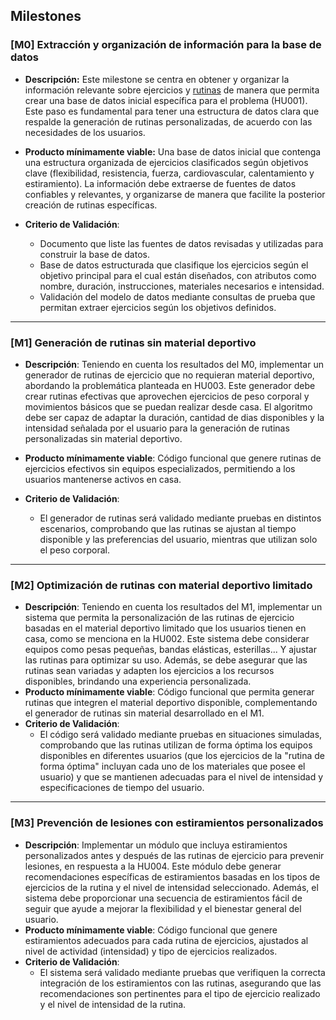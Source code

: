 ## Milestones

### [M0] Extracción y organización de información para la base de datos

+ **Descripción:** Este milestone se centra en obtener y organizar la información relevante sobre ejercicios y [rutinas](./rutina-ejercicios.md) de manera que permita crear una base de datos inicial específica para el problema (HU001). Este paso es fundamental para tener una estructura de datos clara que respalde la generación de rutinas personalizadas, de acuerdo con las necesidades de los usuarios.

+ **Producto mínimamente viable:** Una base de datos inicial que contenga una estructura organizada de ejercicios clasificados según objetivos clave (flexibilidad, resistencia, fuerza, cardiovascular, calentamiento y estiramiento). La información debe extraerse de fuentes de datos confiables y relevantes, y organizarse de manera que facilite la posterior creación de rutinas específicas.

+ **Criterio de Validación**:
  - Documento que liste las fuentes de datos revisadas y utilizadas para construir la base de datos.
  - Base de datos estructurada que clasifique los ejercicios según el objetivo principal para el cual están diseñados, con atributos como nombre, duración, instrucciones, materiales necesarios e intensidad.
  - Validación del modelo de datos mediante consultas de prueba que permitan extraer ejercicios según los objetivos definidos.

---

### [M1] Generación de rutinas sin material deportivo

+ **Descripción**: Teniendo en cuenta los resultados del M0, implementar un generador de rutinas de ejercicio que no requieran material deportivo, abordando la problemática planteada en HU003. Este generador debe crear rutinas efectivas que aprovechen ejercicios de peso corporal y movimientos básicos que se puedan realizar desde casa. El algoritmo debe ser capaz de adaptar la duración, cantidad de dias disponibles y la intensidad señalada por el usuario para la generación de rutinas personalizadas sin material deportivo.

+ **Producto mínimamente viable**: Código funcional que genere rutinas de ejercicios efectivos sin equipos especializados, permitiendo a los usuarios mantenerse activos en casa.
+ **Criterio de Validación**:
  - El generador de rutinas será validado mediante pruebas en distintos escenarios, comprobando que las rutinas se ajustan al tiempo disponible y las preferencias del usuario, mientras que utilizan solo el peso corporal.

---

### [M2] Optimización de rutinas con material deportivo limitado

+ **Descripción**: Teniendo en cuenta los resultados del M1, implementar un sistema que permita la personalización de las rutinas de ejercicio basadas en el material deportivo limitado que los usuarios tienen en casa, como se menciona en la HU002. Este sistema debe considerar equipos como pesas pequeñas, bandas elásticas, esterillas... Y ajustar las rutinas para optimizar su uso. Además, se debe asegurar que las rutinas sean variadas y adapten los ejercicios a los recursos disponibles, brindando una experiencia personalizada.
+ **Producto mínimamente viable**: Código funcional que permita generar rutinas que integren el material deportivo disponible, complementando el generador de rutinas sin material desarrollado en el M1.
+ **Criterio de Validación**:
  - El código será validado mediante pruebas en situaciones simuladas, comprobando que las rutinas utilizan de forma óptima los equipos disponibles en diferentes usuarios (que los ejercicios de la "rutina de forma óptima" incluyan cada uno de los materiales que posee el usuario) y que se mantienen adecuadas para el nivel de intensidad y especificaciones de tiempo del usuario.

---

### [M3] Prevención de lesiones con estiramientos personalizados

+ **Descripción**: Implementar un módulo que incluya estiramientos personalizados antes y después de las rutinas de ejercicio para prevenir lesiones, en respuesta a la HU004. Este módulo debe generar recomendaciones específicas de estiramientos basadas en los tipos de ejercicios de la rutina y el nivel de intensidad seleccionado. Además, el sistema debe proporcionar una secuencia de estiramientos fácil de seguir que ayude a mejorar la flexibilidad y el bienestar general del usuario.
+ **Producto mínimamente viable**: Código funcional que genere estiramientos adecuados para cada rutina de ejercicios, ajustados al nivel de actividad (intensidad) y tipo de ejercicios realizados.
+ **Criterio de Validación**:
  - El sistema será validado mediante pruebas que verifiquen la correcta integración de los estiramientos con las rutinas, asegurando que las recomendaciones son pertinentes para el tipo de ejercicio realizado y el nivel de intensidad de la rutina.